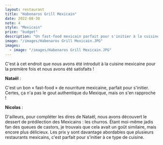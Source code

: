 ```yaml
---
layout: restaurant
title: "Habenaros Grill Mexicain"
date: 2022-08-30
note: 4
style: "Mexicain"
price: "budget"
description: "Un fast-food mexicain parfait pour s'initier à la cuisine mexicaine avec des prix abordables"
image: "/images/Habenaros Grill Mexicain.JPG"
images:
  - image: "/images/Habenaros Grill Mexicain.JPG"
---
```


C'est à cet endroit que nous avons été introduit à la cuisine mexicaine pour la première fois et nous avons été satisfaits ! 

**Nataël** :

C'est un bon « fast-food » de nourriture mexicaine, parfait pour s'initier. Certes, ça n'a pas le gout authentique du Mexique, mais on s'en rapproche !

**Nicolas** :

D'ailleurs, pour compléter les dires de Nataël, nous avons découvert le dessert de prédilection des Mexicains : les churros. Étant moi-même jadis fan des queues de castors, je trouvais que cela avait un goût similaire, mais encore plus délicieux. Les prix y sont davantage abordables que plusieurs restaurants mexicains, c'est parfait pour s'initier à ce type de cuisine. 